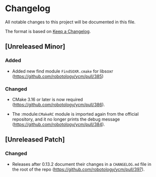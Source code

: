 # Changelog

All notable changes to this project will be documented in this file.

The format is based on [Keep a Changelog](https://keepachangelog.com/en/1.0.0/).

## [Unreleased Minor]

### Added

* Added new find module `FindSOXR.cmake` for libsoxr (https://github.com/robotology/ycm/pull/385)

### Changed

* CMake 3.16 or later is now required (https://github.com/robotology/ycm/pull/386).

* The :module:`CMakeRC` module is imported again from the official repository, and it no longer prints the debug message (https://github.com/robotology/ycm/pull/384).


## [Unreleased Patch]

### Changed
* Releases after 0.13.2 document their changes in a `CHANGELOG.md` file in the root of the repo (https://github.com/robotology/ycm/pull/397).
